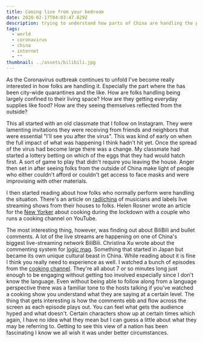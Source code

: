```yaml
---
title: Coming live from your bedroom
date: 2020-02-17T04:03:47.629Z
description: trying to understand how parts of China are handling the pandemic
tags:
  - world
  - coronavirus
  - china
  - internet
  - ""
thumbnail: ../assets/bilibili.jpg
---
```


As the Coronavirus outbreak continues to unfold I've become really interested in how folks are handling it. Especially the part where the has been city-wide quarantines and the like. How are folks handling being largely confined to their living space? How are they getting everyday supplies like food? How are they seeing themselves reflected from the outside?

This all started with an old classmate that I follow on Instagram. They were lamenting invitations they were receiving from friends and neighbors that were essential "I'll see you after the virus". This was kind of early on when the full impact of what was happening I think hadn't hit yet. Once the spread of the virus had become large there was a change. My classmate had started a lottery betting on which of the eggs that they had would hatch first. A sort of game to play that didn't require you leaving the house. Anger then set in after seeing folks from the outside of China make light of people who either couldn't afford or couldn't get access to face masks and were improvising with other materials.

I then started reading about how folks who normally perform were handling the situation. There's an article on [radiichina](https://radiichina.com/amidst-coronavirus-lockdown-musicians-in-china-livestream-the-party/ "radiichina") of musicians and labels live streaming shows from their houses to folks. Helen Rosner wrote an article for the [New Yorker](https://www.newyorker.com/culture/annals-of-gastronomy/a-couple-in-china-on-living-and-cooking-under-coronavirus-lockdown) about cooking during the lockdown with a couple who runs a cooking channel on YouTube.

The most interesting thing, however, was finding out about BiliBili and bullet comments. A lot of the live streams are happening on one of China's biggest live-streaming network BiliBili. Christina Xu wrote about the commenting system for [logic mag](https://logicmag.io/china/bullet-time/). Something that started in Japan but became its own unique cultural beast in China. While reading about it is fine I think you really need to experience as well. I watched a bunch of episodes from the [cooking channel](https://www.bilibili.com/bangumi/play/ep253276?spm_id_from=888.9748.b_4d3950465243517176.1). They're all about 7 or so minutes long just enough to be engaging without getting too involved especially since I don't know the language. Even without being able to follow along from a language perspective there was a familiar tone to the hosts talking if you've watched a cooking show you understand what they are saying at a certain level. The thing that gets interesting is how the comments ebb and flow across the screen as each episode plays out. You can feel what gets the audience hyped and what doesn't. Certain characters show up at certain times which again, I have no idea what they mean but I can guess a little about what they may be referring to. Getting to see this view of a nation has been fascinating I know we all wish it was under better circumstances.
